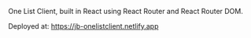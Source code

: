One List Client, built in React using React Router and React Router DOM.

Deployed at: https://jb-onelistclient.netlify.app

